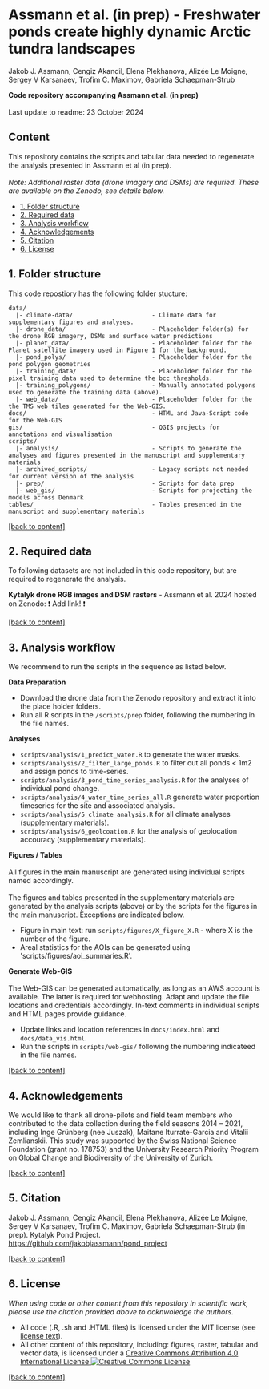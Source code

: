 # Assmann et al. (in prep) - Freshwater ponds create highly dynamic Arctic tundra landscapes
Jakob J. Assmann, Cengiz Akandil, Elena Plekhanova, Alizée Le Moigne, Sergey V Karsanaev, Trofim C. Maximov, Gabriela Schaepman-Strub

**Code repository accompanying Assmann et al. (in prep)**<br><br>
Last update to readme: 23 October 2024

## Content

This repository contains the scripts and tabular data needed to regenerate the analysis presented in Assmann et al (in prep). <br><br>
*Note: Additional raster data (drone imagery and DSMs) are requried. These are available on the Zenodo, see details below.* 

- [1. Folder structure](#1-folder-structure)
- [2. Required data](#2-required-data)
- [3. Analysis workflow](#3-analysis-workflow)
- [4. Acknowledgements](#4-acknowledgements)
- [5. Citation](#5-citation)
- [6. License](#6-license)

## 1. Folder structure

This code repostiory has the following folder stucture:

```
data/                                   
  |- climate-data/                      - Climate data for supplementary figures and analyses.
  |- drone_data/                        - Placeholder folder(s) for the drone RGB imagery, DSMs and surface water predictions
  |- planet_data/                       - Placeholder folder for the Planet satellite imagery used in Figure 1 for the background. 
  |- pond_polys/                        - Placeholder folder for the pond polygon geometries
  |- training_data/                     - Placeholder folder for the pixel training data used to determine the bcc thresholds. 
  |- training_polygons/                 - Manually annotated polygons used to generate the training data (above). 
  |- web_data/                          - Placeholder folder for the the TMS web tiles generated for the Web-GIS. 
docs/                                   - HTML and Java-Script code for the Web-GIS
gis/                                    - QGIS projects for annotations and visualisation
scripts/                                
  |- analysis/                          - Scripts to generate the analyses and figures presented in the manuscript and supplementary materials
  |- archived_scripts/                  - Legacy scripts not needed for current version of the analysis
  |- prep/                              - Scripts for data prep
  |- web_gis/                           - Scripts for projecting the models across Denmark
tables/                                 - Tables presented in the manuscript and supplementary materials
```

[\[back to content\]](#content) 

## 2. Required data

To following datasets are not included in this code repository, but are required to regenerate the analysis.  

**Kytalyk drone RGB images and DSM rasters** - Assmann et al. 2024 hosted on Zenodo: :exclamation: Add link! :exclamation: 

[\[back to content\]](#content)

## 3. Analysis workflow
We recommend to run the scripts in the sequence as listed below.

**Data Preparation**
- Download the drone data from the Zenodo repository and extract it into the place holder folders.
- Run all R scripts in the `/scripts/prep` folder, following the numbering in the file names.

**Analyses**
- `scripts/analysis/1_predict_water.R` to generate the water masks.
- `scripts/analysis/2_filter_large_ponds.R` to filter out all ponds < 1m2 and assign ponds to time-series.
- `scripts/analysis/3_pond_time_series_analysis.R` for the analyses of individual pond change.
- `scripts/analysis/4_water_time_series_all.R` generate water proportion timeseries for the site and associated analysis.
- `scripts/analysis/5_climate_analysis.R` for all climate analyses (supplementary materials).
- `scripts/analysis/6_geolcoation.R` for the analysis of geolocation accouracy (supplementary materials).

**Figures / Tables**<br><br>
All figures in the main manuscript are generated using individual scripts named accordingly.<br><br>
The figures and tables presented in the supplementary materials are generated by the analysis scripts (above) or by the scripts for the figures in the main manuscript. Exceptions are indicated below. 
- Figure in main text: run `scripts/figures/X_figure_X.R` - where X is the number of the figure.
- Areal statistics for the AOIs can be generated using 'scripts/figures/aoi_summaries.R'.

**Generate Web-GIS**<br><br>
The Web-GIS can be generated automatically, as long as an AWS account is available. The latter is required for webhosting. Adapt and update the file locations and credentials accordingly. In-text comments in individual scripts and HTML pages provide guidance.  
- Update links and location references in `docs/index.html` and `docs/data_vis.html`.
- Run the scripts in `scripts/web-gis/` following the numbering indicateed in the file names. 

[\[back to content\]](#content)

## 4. Acknowledgements

We would like to thank all drone-pilots and field team members who contributed to the data collection during the field seasons 2014 – 2021, including Inge Grünberg (nee Juszak), Maitane Iturrate-Garcia and Vitalii Zemlianskii. This study was supported by the Swiss National Science Foundation (grant no. 178753) and the University Research Priority Program on Global Change and Biodiversity of the University of Zurich.

[\[back to content\]](#content)

## 5. Citation

Jakob J. Assmann, Cengiz Akandil, Elena Plekhanova, Alizée Le Moigne, Sergey V Karsanaev, Trofim C. Maximov, Gabriela Schaepman-Strub (in prep). Kytalyk Pond Project.
https://github.com/jakobjassmann/pond_project  

[\[back to content\]](#content)

## 6. License

_When using code or other content from this repostiory in scientific work, please use the citation provided above to acknwoledge the authors._ 

- All code (.R, .sh and .HTML files) is licensed under the MIT license (see [license text](https://github.com/jakobjassmann/pond_project/blob/main/LICENSE)).<br>
- All other content of this repository, including: figures, raster, tabular and vector data, is licensed under a <a rel="license" href="http://creativecommons.org/licenses/by/4.0/">Creative Commons Attribution 4.0 International License</a><a rel="license" href="http://creativecommons.org/licenses/by/4.0/"> <img alt="Creative Commons License" style="border-width:0" src="https://i.creativecommons.org/l/by/4.0/80x15.png" /></a>

[\[back to content\]](#content)
